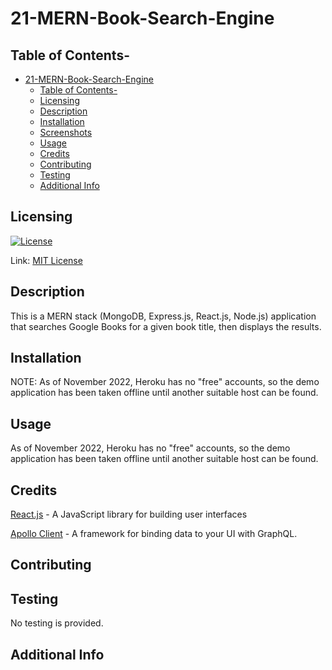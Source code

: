 # 21-MERN-Book-Search-Engine

## Table of Contents-
- [21-MERN-Book-Search-Engine](#21-mern-book-search-engine)
  - [Table of Contents-](#table-of-contents-)
  - [Licensing](#licensing)
  - [Description](#description)
  - [Installation](#installation)
  - [Screenshots](#screenshots)
  - [Usage](#usage)
  - [Credits](#credits)
  - [Contributing](#contributing)
  - [Testing](#testing)
  - [Additional Info](#additional-info)

## Licensing

[![License](https://img.shields.io/badge/license-MIT-green)](./LICENSE)

Link: [MIT License](https://opensource.org/licenses/MIT)

## Description

This is a MERN stack (MongoDB, Express.js, React.js, Node.js) application that searches Google Books for a given book title, then displays the results. 
## Installation

NOTE: As of November 2022, Heroku has no "free" accounts, so the demo application has been taken offline until another suitable host can be found.


## Usage

As of November 2022, Heroku has no "free" accounts, so the demo application has been taken offline until another suitable host can be found.

## Credits

[React.js](https://reactjs.org/) - A JavaScript library for building user interfaces

[Apollo Client](https://www.apollographql.com/apollo-client) - A framework for binding data to your UI with GraphQL.

## Contributing


## Testing

  No testing is provided.

## Additional Info


